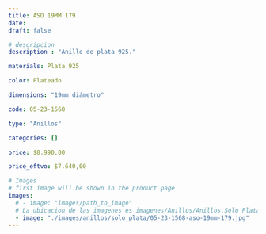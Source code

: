 ```yaml
---
title: ASO 19MM 179
date: 
draft: false

# descripcion
description : "Anillo de plata 925."

materials: Plata 925

color: Plateado

dimensions: "19mm diámetro"

code: 05-23-1568

type: "Anillos"

categories: []

price: $8.990,00

price_eftvo: $7.640,00

# Images
# first image will be shown in the product page
images:
  # - image: "images/path_to_image"
  # La ubicacion de las imagenes es imagenes/Anillos/Anillos.Solo Plata/05-23-1568-aso-19mm-179
  - image: "./images/anillos/solo_plata/05-23-1568-aso-19mm-179.jpg"
---
```

